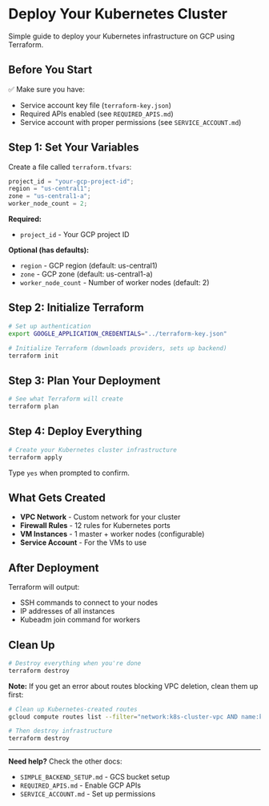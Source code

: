 # Deploy Your Kubernetes Cluster

Simple guide to deploy your Kubernetes infrastructure on GCP using Terraform.

## Before You Start

✅ Make sure you have:

- Service account key file (`terraform-key.json`)
- Required APIs enabled (see `REQUIRED_APIS.md`)
- Service account with proper permissions (see `SERVICE_ACCOUNT.md`)

## Step 1: Set Your Variables

Create a file called `terraform.tfvars`:

```js
project_id = "your-gcp-project-id";
region = "us-central1";
zone = "us-central1-a";
worker_node_count = 2;
```

**Required:**

- `project_id` - Your GCP project ID

**Optional (has defaults):**

- `region` - GCP region (default: us-central1)
- `zone` - GCP zone (default: us-central1-a)
- `worker_node_count` - Number of worker nodes (default: 2)

## Step 2: Initialize Terraform

```bash
# Set up authentication
export GOOGLE_APPLICATION_CREDENTIALS="../terraform-key.json"

# Initialize Terraform (downloads providers, sets up backend)
terraform init
```

## Step 3: Plan Your Deployment

```bash
# See what Terraform will create
terraform plan
```

## Step 4: Deploy Everything

```bash
# Create your Kubernetes cluster infrastructure
terraform apply
```

Type `yes` when prompted to confirm.

## What Gets Created

- **VPC Network** - Custom network for your cluster
- **Firewall Rules** - 12 rules for Kubernetes ports
- **VM Instances** - 1 master + worker nodes (configurable)
- **Service Account** - For the VMs to use

## After Deployment

Terraform will output:

- SSH commands to connect to your nodes
- IP addresses of all instances
- Kubeadm join command for workers

## Clean Up

```bash
# Destroy everything when you're done
terraform destroy
```

**Note:** If you get an error about routes blocking VPC deletion, clean them up first:

```bash
# Clean up Kubernetes-created routes
gcloud compute routes list --filter="network:k8s-cluster-vpc AND name:kubernetes*" --format="value(name)" | xargs -I {} gcloud compute routes delete {} --quiet

# Then destroy infrastructure
terraform destroy
```

---

**Need help?** Check the other docs:

- `SIMPLE_BACKEND_SETUP.md` - GCS bucket setup
- `REQUIRED_APIS.md` - Enable GCP APIs
- `SERVICE_ACCOUNT.md` - Set up permissions
